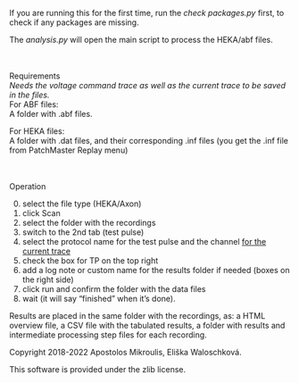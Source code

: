 If you are running this for the first time, run the <i>check packages.py</i> first, to check if any packages are missing.

The <i>analysis.py</i> will open the main script to process the HEKA/abf files.

<br/><br/>
Requirements
<br/>
<i>Needs the voltage command trace as well as the current trace to be saved in the files.</i>
<br/>
For ABF files:<br/>
            A folder with .abf files.

For HEKA files:<br/>
            A folder with .dat files, and their corresponding .inf files
                        (you get the .inf file from PatchMaster Replay menu)

<br/><br/>
Operation <br/>

0. select the file type (HEKA/Axon)
1. click Scan
2. select the folder with the recordings
3. switch to the 2nd tab (test pulse)
4. select the protocol name for the test pulse and the channel <u>for the current trace</u>
5. check the box for TP on the top right
6. add a log note or custom name for the results folder if needed (boxes on the right side)
7. click run and confirm the folder with the data files
8. wait (it will say “finished” when it’s done).

Results are placed in the same folder with the recordings, as:
a HTML overview file,
a CSV file with the tabulated results,
a folder with results and intermediate processing step files for each recording.


Copyright 2018-2022 Apostolos Mikroulis, Eliška Waloschková.

This software is provided under the zlib license.

